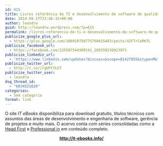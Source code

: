 ```yaml
---
id: 615
title: Livros referência de TI e desenvolvimento de software de qualidade com download gratuito!
date: 2014-09-17T23:46:32+00:00
author: leandrw
guid: http://leandrw.wordpress.com/?p=615
permalink: /livros-referencia-de-ti-e-desenvolvimento-de-software-de-qualidade-com-download-gratuito/
publicize_google_plus_url:
  - https://plus.google.com/108910750775760415483/posts/4ZF7rCeRKfL
publicize_facebook_url:
  - https://facebook.com/225507544309141_269359239923971
publicize_linkedin_url:
  - 'https://www.linkedin.com/updates?discuss=&scope=81427855&stype=M&topic=5918198206725902336&type=U&a=pk89'
publicize_twitter_url:
  - http://t.co/jrgUPtYLhT
publicize_twitter_user:
  - leandrw
dsq_thread_id:
  - "6034521620"
categories:
  - Sem categoria
format: link
---
```

O site <em>IT eBooks</em> disponibiliza para download gratuito, títulos técnicos com assuntos das áreas de desenvolvimento e engenharia de software, gerência de projetos e muito mais. O acervo conta com séries consolidadas como a <a title="http://it-ebooks-search.info/search?q=head first" href="http://it-ebooks-search.info/search?q=head first" target="_blank">Head First</a> e <a title="http://it-ebooks-search.info/search?q=professional&amp;type=google" href="http://it-ebooks-search.info/search?q=professional&amp;type=google" target="_blank">Professional in</a> em conteúdo completo.
<p style="text-align:center;"><strong><a title="http://it-ebooks.info/" href="http://it-ebooks.info/" target="_blank">http://it-ebooks.info/</a></strong></p>
